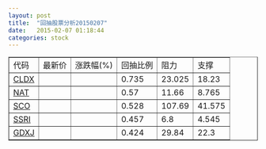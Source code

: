 ```yaml
---
layout: post
title:  "回抽股票分析20150207"
date:   2015-02-07 01:18:44
categories: stock
---
```

<script type="text/javascript">
var stockList = []
stockList.push('gb_cldx');
stockList.push('gb_nat');
stockList.push('gb_sco');
stockList.push('gb_ssri');
stockList.push('gb_gdxj');
</script>
<table border="1">
 <tr>
 <td>代码</td>
 <td>最新价</td>
 <td>涨跌幅(%)</td>
 <td>回抽比例</td>
 <td>阻力</td>
 <td>支撑</td>
</tr>
  <tr id="cldx">
  <td><a href="http://stock.finance.sina.com.cn/usstock/quotes/CLDX.html" target="_blank">CLDX</a></td><td></td><td></td><td>0.735</td><td>23.025</td><td>18.23</td></tr>
  <tr id="nat">
  <td><a href="http://stock.finance.sina.com.cn/usstock/quotes/NAT.html" target="_blank">NAT</a></td><td></td><td></td><td>0.57</td><td>11.66</td><td>8.765</td></tr>
  <tr id="sco">
  <td><a href="http://stock.finance.sina.com.cn/usstock/quotes/SCO.html" target="_blank">SCO</a></td><td></td><td></td><td>0.528</td><td>107.69</td><td>41.575</td></tr>
  <tr id="ssri">
  <td><a href="http://stock.finance.sina.com.cn/usstock/quotes/SSRI.html" target="_blank">SSRI</a></td><td></td><td></td><td>0.457</td><td>6.8</td><td>4.545</td></tr>
  <tr id="gdxj">
  <td><a href="http://stock.finance.sina.com.cn/usstock/quotes/GDXJ.html" target="_blank">GDXJ</a></td><td></td><td></td><td>0.424</td><td>29.84</td><td>22.3</td></tr>
</table>
